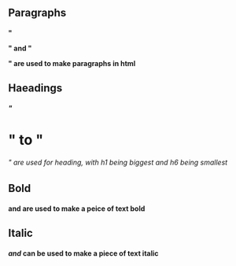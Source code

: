 ## Paragraphs
#### "<p>" and "</p>" are used to make paragraphs in html
## Haeadings
##### "<h1>" to "<h6>" are used for heading, with h1 being biggest and h6 being smallest
## Bold
#### <strong> and </strong> are used to make a peice of text bold
## Italic
#### <em> and </em> can be used to make a piece of text italic
